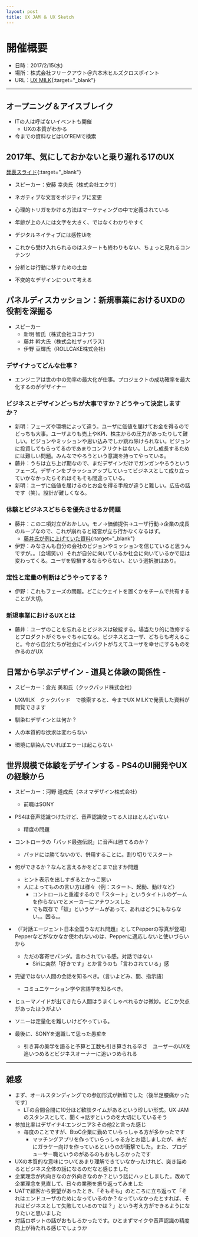 ```yaml
---
layout: post
title: UX JAM ＆ UX Sketch
---
```


# 開催概要
+ 日時：2017/2/15(水)
+ 場所：株式会社フリークアウト＠六本木ヒルズクロスポイント
+ URL：[UX MILK](http://uxmilk.jp/60042){:target="_blank"}

---

## オープニング＆アイスブレイク
+ ITの人は呼ばないイベントも開催
 	- UXの本質がわかる
+ 今までの資料などはLO'REMで検索

## 2017年、気にしておかないと乗り遅れる17のUX
[発表スライド](http://www.slideshare.net/yukio.andoh/ux-jam-x-ux-sketch-2017-hd){:target="_blank"}

+ スピーカー：安藤 幸央氏（株式会社エクサ）

+ ネガティブな文言をポジティブに変更
+ 心理的トリガをかける方法はマーケティングの中で定義されている
+ 年齢が上の人には文字を大きく、ではなくわかりやすく
+ デジタルネイティブには感性Uiを
+ これから受け入れられるのはスタートも終わりもない、ちょっと見れるコンテンツ
+ 分析とは行動に移すための土台
+ 不変的なデザインについて考える

## パネルディスカッション：新規事業におけるUXDの役割を深掘る
+ スピーカー
	- 新明 智氏（株式会社ココナラ）
	- 藤井 幹大氏（株式会社ザッパラス）
	- 伊野 亘輝氏（ROLLCAKE株式会社）

### デザイナってどんな仕事？
- エンジニアは世の中の効率の最大化が仕事。プロジェクトの成功確率を最大化するのがデザイナー

### ビジネスとデザインどっちが大事ですか？どうやって決定しますか？
+ 新明：フェーズや環境によって違う。ユーザに価値を届けてお金を得るのでどっちも大事。ユーザよりも売上やKPI、株主からの圧力があったりして難しい。ビジョンやミッションや思い込みでしか跳ね除けられない。ビジョンに投資してもらってるのであまりコンフリクトはない。しかし成長するためには難しい問題。みんなでやろうという意識を持ってやっている。
+ 藤井：うちは立ち上げ期なので、まだデザインだけでガンガンやろうというフェーズ。デザインをブラッシュアップしていってビジネスとして成り立っていかなかったらそれはそもそも間違っている。
+ 新明：ユーザに価値を届けるのとお金を得る手段が違うと難しい。広告の話です（笑）。設計が難しくなる。

### 体験とビジネスどちらを優先させるか問題
+ 藤井：この二項対立がおかしい。モノ→価値提供→ユーザ行動→企業の成長のループなので、これが崩れると経営が立ち行かなくなるはず。
	- [藤井氏が例に上げていた資料](https://medium.com/@mikihirocks/howtouse-uxdesign-on-business-2559bab4cc9#.yz3232l4m){:target="_blank"}
+ 伊野：みなさんも自分の会社のビジョンやミッションを信じていると思うんですが。。（会場笑い）それが自分に向いているか社会に向いているかで話は変わってくる。ユーザを毀損するならやらない、という選択肢はあり。

### 定性と定量の判断はどうやってする？
+ 伊野：これもフェーズの問題。どこにウェイトを置くかをチームで共有することが大切。

### 新規事業におけるUXとは
+ 藤井：ユーザのことを忘れるとビジネスは破綻する。場当たり的に改修するとプロダクトがぐちゃぐちゃになる。ビジネスとユーザ、どちらも考えること。今から自分たちが社会にインパクトが与えてユーザを幸せにするものを作るのがUX

## 日常から学ぶデザイン - 道具と体験の関係性 -
+ スピーカー：倉光 美和氏（クックパッド株式会社）

+ UXMILK　クックパッド　で検索すると、今までUX MILKで発表した資料が閲覧できます
+ 馴染むデザインとは何か？
+ 人の本質的な欲求は変わらない
+ 環境に馴染んでいればエラーは起こらない

## 世界規模で体験をデザインする - PS4のUI開発やUXの経験から
+ スピーカー：河野 道成氏（ネオマデザイン株式会社）
	- 前職はSONY

+ PS4は音声認識つけたけど、音声認識使ってる人はほとんどいない
	- 精度の問題
+ コントローラの「パッド最強伝説」に音声は勝てるのか？
	- パッドには勝てないので、併用することに。割り切りでスタート
+ 何ができるか？なんと言えるかをどこまで出すか問題
	- ヒント表示を出しすぎるとかっこ悪い
	- 人によってものの言い方は様々（例：スタート、起動、動けなど）
		- コントロールと重複するので「スタート」というタイトルのゲームを作らないでとメーカーにアナウンスした
		- でも既存で「蚊」というゲームがあって、あれはどうにもならない。。困る。。
+ （『対話エージェント日本全国うなだれ問題』としてPepperの写真が登場）Pepperなどがなかなか使われないのは、Pepperに適応しないと使いづらいから
	- ただの客寄せパンダ。言わされている感。対話ではない
		- Siriに突然「好きです」とか言うのも「言わされている」感
+ 完璧ではない人間の会話を知るべき。（言いよどみ、間、指示語）
	- コミュニケーション学や言語学を知るべき。
+ ヒューマノイドが出てきたら人間はうまくしゃべれるかは微妙。どこか欠点があったほうがよい
+ ソニーは定量化を難しいけどやっている。
+ 最後に、SONYを退職して思った愚痴を
	- 引き算の美学を語ると予算と工数も引き算される辛さ　ユーザーのUXを追いつめるとビジネスオーナーに追いつめられる

---

## 雑感
+ まず、オールスタンディングでの参加形式が新鮮でした（後半足腰痛かったです）
	- LTの合間合間に10分ほど歓談タイムがあるという珍しい形式。UX JAMのスタンスとして、聞く→話すというのを大切にしているそう
+ 参加比率はデザイナ4:エンジニア3:その他2と言った感じ
	- 毎度のことですが、BtoC企業に勤めていらっしゃる方が多かったです
		- マッチングアプリを作っていらっしゃる方とお話しましたが、未だにガラケー向けを作っているというのが衝撃でした。また、プロデューサー職というのがあるのもおもしろかったです
+ UXの本質的な意味についてあまり理解できていなかったけれど、突き詰めるとビジネス全体の話になるのだなと感じました
+ 企業理念が内向きなのか外向きなのか？という話にハッとしました。改めて企業理念を見直して、日々の業務を振り返ってみました
+ UATで顧客から要望があったとき、「そもそも」のところに立ち返って「それはエンドユーザのためになっているのか？なっていなかったとすれば、それはビジネスとして失敗しているのでは？」という考え方ができるようになりたいと思いました
+ 対話ロボットの話がおもしろかったです。ひとまずマイクや音声認識の精度向上が待たれる感じでしょうか
